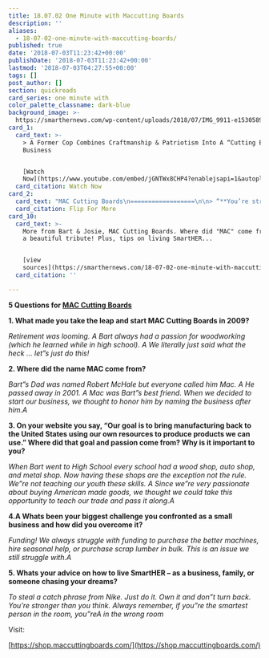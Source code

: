 ```yaml
---
title: 18.07.02 One Minute with Maccutting Boards
description: ''
aliases:
  - 18-07-02-one-minute-with-maccutting-boards/
published: true
date: '2018-07-03T11:23:42+00:00'
publishDate: '2018-07-03T11:23:42+00:00'
lastmod: '2018-07-03T04:27:55+00:00'
tags: []
post_author: []
section: quickreads
card_series: one minute with
color_palette_classname: dark-blue
background_image: >-
  https://smarthernews.com/wp-content/uploads/2018/07/IMG_9911-e1530589910679-scaled.jpg
card_1:
  card_text: >-
    > A Former Cop Combines Craftmanship & Patriotism Into A “Cutting Edge”
    Business


    [Watch
    Now](https://www.youtube.com/embed/jGNTWx8CHP4?enablejsapi=1&autoplay=1&rel=0)
  card_citation: Watch Now
card_2:
  card_text: "MAC Cutting Boards\n==================\n\n> “**You’re stronger than you think**. Always remember, ‘if you’re the smartest person in the room, you’reA in the wrong room’\n> \n> SmartHER advice from MAC Cutting Boards, founded in 2009 by Bart & Josie McHale\n\nFlip For More"
  card_citation: Flip For More
card_10:
  card_text: >-
    More from Bart & Josie, MAC Cutting Boards. Where did "MAC" come from? It's
    a beautiful tribute! Plus, tips on living SmartHER...


    [view
    sources](https://smarthernews.com/18-07-02-one-minute-with-maccutting-boards/)
  card_citation: ''

---
```

**5 Questions for [MAC Cutting Boards](https://shop.maccuttingboards.com/)**

**1\. What made you take the leap and start MAC Cutting Boards in 2009?**

_Retirement was looming. A Bart always had a passion for woodworking (which he learned while in high school). A We literally just said what the heck … let”s just do this!_

**2\. Where did the name MAC come from?**

_Bart”s Dad was named Robert McHale but everyone called him Mac. A He passed away in 2001. A Mac was Bart”s best friend. When we decided to start our business, we thought to honor him by naming the business after him.A_

**3\. On your website you say, “Our goal is to bring manufacturing back to the United States using our own resources to produce products we can use.” Where did that goal and passion come from? Why is it important to you?**

_When Bart went to High School every school had a wood shop, auto shop, and metal shop. Now having these shops are the exception not the rule. We”re not teaching our youth these skills. A Since we”re very passionate about buying American made goods, we thought we could take this opportunity to teach our trade and pass it along.A_

**4.A Whats been your biggest challenge you confronted as a small business and how did you overcome it?**

_Funding! We always struggle with funding to purchase the better machines, hire seasonal help, or purchase scrap lumber in bulk. This is an issue we still struggle with.A_

**5\. Whats your advice on how to live SmartHER – as a business, family, or someone chasing your dreams?**

_To steal a catch phrase from Nike. Just do it. Own it and don”t turn back. You’re stronger than you think. Always remember, if you”re the smartest person in the room, you”reA in the wrong room_

Visit:

[https://shop.maccuttingboards.com/](https://shop.maccuttingboards.com/)